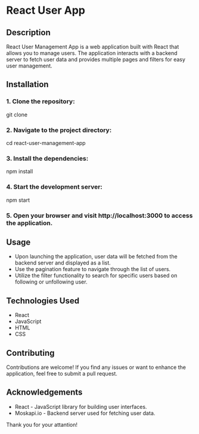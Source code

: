 # React User App

## Description

React User Management App is a web application built with React that allows you to manage users. The application interacts with a backend server to fetch user data and provides multiple pages and filters for easy user management.

## Installation

### 1. Clone the repository:

git clone <repository-url>

### 2. Navigate to the project directory:

cd react-user-management-app

### 3. Install the dependencies:

npm install

### 4. Start the development server:

npm start

### 5. Open your browser and visit http://localhost:3000 to access the application.

## Usage

- Upon launching the application, user data will be fetched from the backend server and displayed as a list.
- Use the pagination feature to navigate through the list of users.
- Utilize the filter functionality to search for specific users based on following or unfollowing user.

## Technologies Used

- React
- JavaScript
- HTML
- CSS

## Contributing

Contributions are welcome! If you find any issues or want to enhance the application, feel free to submit a pull request.

## Acknowledgements

- React - JavaScript library for building user interfaces.
- Moskapi.io - Backend server used for fetching user data.

Thank you for your attantion!
